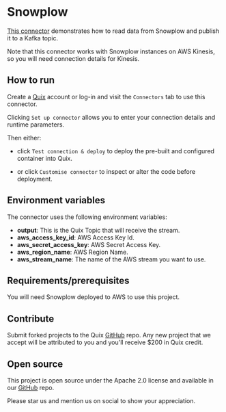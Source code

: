 # Snowplow

[This connector](https://github.com/quixio/quix-samples/tree/main/python/sources/snowplow_source) demonstrates how to read data from Snowplow and publish it to a Kafka topic.

Note that this connector works with Snowplow instances on AWS Kinesis, so you will need connection details for Kinesis.

## How to run

Create a [Quix](https://portal.platform.quix.io/signup?xlink=github) account or log-in and visit the `Connectors` tab to use this connector.

Clicking `Set up connector` allows you to enter your connection details and runtime parameters.

Then either: 
* click `Test connection & deploy` to deploy the pre-built and configured container into Quix. 

* or click `Customise connector` to inspect or alter the code before deployment.

## Environment variables

The connector uses the following environment variables:

- **output**: This is the Quix Topic that will receive the stream.
- **aws_access_key_id**: AWS Access Key Id.
- **aws_secret_access_key**: AWS Secret Access Key.
- **aws_region_name**: AWS Region Name.
- **aws_stream_name**: The name of the AWS stream you want to use.

## Requirements/prerequisites

You will need Snowplow deployed to AWS to use this project.

## Contribute

Submit forked projects to the Quix [GitHub](https://github.com/quixio/quix-samples) repo. Any new project that we accept will be attributed to you and you'll receive $200 in Quix credit.

## Open source

This project is open source under the Apache 2.0 license and available in our [GitHub](https://github.com/quixio/quix-samples) repo.

Please star us and mention us on social to show your appreciation.
